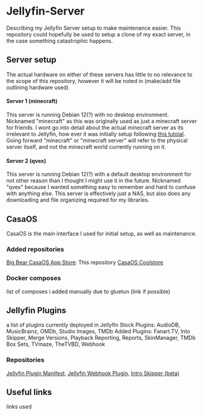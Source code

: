 # Jellyfin-Server
Describing my Jellyfin Server setup to make maintenance easier. This repository could hopefully be used to setup a clone of my exact server, in the case something catastrophic happens.

## Server setup
The actual hardware on either of these servers has little to no relevance to the scope of this repository, however it will be noted in (make/add file outlining hardware used)
#### Server 1 (minecraft)
This server is running Debian 12(?) with no desktop environment.
Nicknamed "minecraft" as this was originally used as just a minecraft server for friends. I wont go into detail about the actual minecraft server as its irrelevant to Jellyfin, how ever it was initially setup following [this tutoial](https://youtu.be/bAGTwBURBXc?si=ozyF0t9Y1e66vMRb).
Going forward "minecraft" or "minecraft server" will refer to the physical server itself, and not the minecraft world currently running on it.
#### Server 2 (qvex)
This server is running Debian 12(?) with a default desktop environment for not other reason than I thought I might use it in the future.
Nicknamed "qvex" because I wanted something easy to remember and hard to confuse with anything else.
This server is effectively just a NAS, but also does any downloading and file organizing required for my libraries.


## CasaOS
CasaOS is the main interface I used for initial setup, as well as maintenance.
### Added repositories 
[Big Bear CasaOS App Store](https://github.com/bigbeartechworld/big-bear-casaos): This repository 
[CasaOS Coolstore](https://github.com/WisdomSky/CasaOS-Coolstore)
### Docker composes
list of composes i added manually due to gluetun (link if possible)

## Jellyfin Plugins
a list of plugins currently deployed in Jellyfin
Stock Plugins: AudioDB, MusicBrainz, OMDb, Studio Images, TMDb
Added Plugins: Fanart.TV, Into Skipper, Merge Versions, Playback Reporting, Reports, SkinManager, TMDb Box Sets, TVmaze, TheTVBD, Webhook
### Repositories 
[Jellyfin Plugin Manifest](https://github.com/danieladov/JellyfinPluginManifest), [Jellyfin Webhook Plugin](https://github.com/jellyfin/jellyfin-plugin-webhook), [Intro Skipper (beta)](https://github.com/jumoog/intro-skipper)

## Useful links
links used


